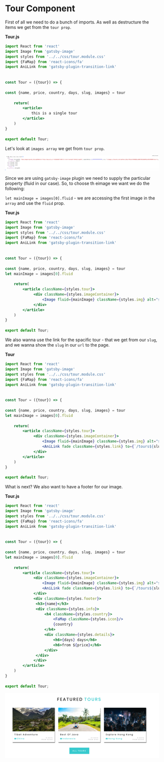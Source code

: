 # Tour Component

First of all we need to do a bunch of imports. As well as destructure the items we get from the `tour prop`. 

**Tour.js**

```jsx
import React from 'react'
import Image from 'gatsby-image'
import styles from '../../css/tour.module.css'
import {FaMap} from 'react-icons/fa'
import AniLink from 'gatsby-plugin-transition-link'


const Tour = ({tour}) => {

const {name, price, country, days, slug, images} = tour

    return(
        <article>
            this is a single tour
        </article>
    )
}

export default Tour;
```
Let's look at `images array` we get from `tour prop`.

![images-array](./images-array.png)

Since we are using `gatsby-image` plugin we need to supply the particular property (fluid in our case). So, to choose th eimage we want we do the following: 

`let mainImage = images[0].fluid` - we are accessing the first image in the `array` and use the `fluid` prop. 

**Tour.js**

```jsx
import React from 'react'
import Image from 'gatsby-image'
import styles from '../../css/tour.module.css'
import {FaMap} from 'react-icons/fa'
import AniLink from 'gatsby-plugin-transition-link'


const Tour = ({tour}) => {

const {name, price, country, days, slug, images} = tour
let mainImage = images[0].fluid

    return(
        <article className={styles.tour}>
             <div className={styles.imageContainer}>
                 <Image fluid={mainImage} className={styles.img} alt="single tour"/>
             </div>
        </article>
    )
}

export default Tour;
```

We also wanna use the link for the spacific tour - that we get from our `slug`, and we wanna show the `slug` in our `url` to the page. 

**Tour**

```jsx
import React from 'react'
import Image from 'gatsby-image'
import styles from '../../css/tour.module.css'
import {FaMap} from 'react-icons/fa'
import AniLink from 'gatsby-plugin-transition-link'


const Tour = ({tour}) => {

const {name, price, country, days, slug, images} = tour
let mainImage = images[0].fluid

    return(
        <article className={styles.tour}>
             <div className={styles.imageContainer}>
                 <Image fluid={mainImage} className={styles.img} alt="single tour"/>
                 <AniLink fade className={styles.link} to={`/tours${slug}`}>details</AniLink>
             </div>
        </article>
    )
}

export default Tour;
```

What is next? We also want to have a footer for our image.

**Tour.js**

```jsx
import React from 'react'
import Image from 'gatsby-image'
import styles from '../../css/tour.module.css'
import {FaMap} from 'react-icons/fa'
import AniLink from 'gatsby-plugin-transition-link'


const Tour = ({tour}) => {

const {name, price, country, days, slug, images} = tour
let mainImage = images[0].fluid

    return(
        <article className={styles.tour}>
             <div className={styles.imageContainer}>
                 <Image fluid={mainImage} className={styles.img} alt="single tour"/>
                 <AniLink fade className={styles.link} to={`/tours${slug}`}>details</AniLink>
             </div>
             <div className={styles.footer}>
              <h3>{name}</h3>
              <div className={styles.info}>
                  <h4 className={styles.country}>
                      <FaMap className={styles.icon}/>
                      {country}
                  </h4>
                  <div className={styles.details}>
                      <h6>{days} days</h6>
                      <h6>from ${price}</h6>
                  </div>
              </div>
             </div>
        </article>
    )
}

export default Tour;
```

![featured-tours-section](./featured-tours-section.png)